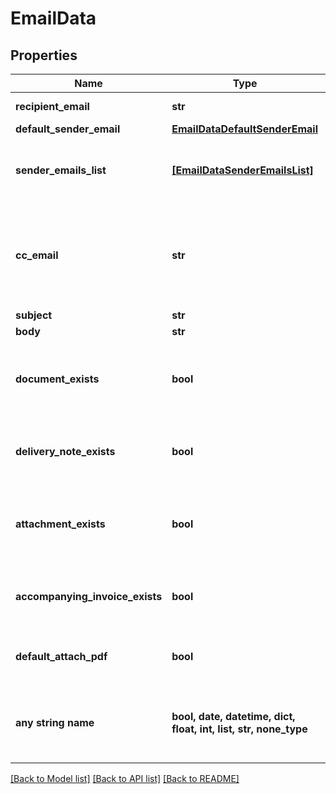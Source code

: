 # EmailData



## Properties
Name | Type | Description | Notes
------------ | ------------- | ------------- | -------------
**recipient_email** | **str** | Recipient&#39;s email | 
**default_sender_email** | [**EmailDataDefaultSenderEmail**](EmailDataDefaultSenderEmail.md) |  | 
**sender_emails_list** | [**[EmailDataSenderEmailsList]**](EmailDataSenderEmailsList.md) | List of all emails from which the document can be sent | 
**cc_email** | **str** | By default is the logged company email. This is the email address to which a copy will be sent. | 
**subject** | **str** | Email subject | 
**body** | **str** | Email body | 
**document_exists** | **bool** | If the document is not a delivery note, this flag will be set to true | 
**delivery_note_exists** | **bool** | If the document is a delivery note, this flag will be set to true | 
**attachment_exists** | **bool** | If the document has one or more attachments, this flag will be set to true | 
**accompanying_invoice_exists** | **bool** | If an accompanying invoice exists, this flag will be set to true | 
**default_attach_pdf** | **bool** | If a pdf is attached, this flag will be set to true | 
**any string name** | **bool, date, datetime, dict, float, int, list, str, none_type** | any string name can be used but the value must be the correct type | [optional]

[[Back to Model list]](../README.md#documentation-for-models) [[Back to API list]](../README.md#documentation-for-api-endpoints) [[Back to README]](../README.md)


